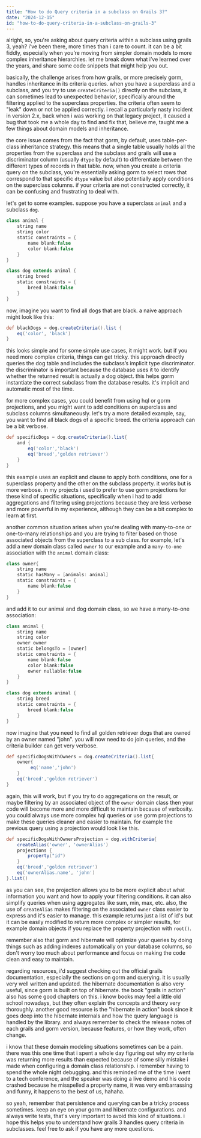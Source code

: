 ```yaml
---
title: "How to do Query criteria in a subclass on Grails 3?"
date: "2024-12-15"
id: "how-to-do-query-criteria-in-a-subclass-on-grails-3"
---
```


alright, so, you're asking about query criteria within a subclass using grails 3, yeah? i’ve been there, more times than i care to count. it can be a bit fiddly, especially when you’re moving from simpler domain models to more complex inheritance hierarchies. let me break down what i’ve learned over the years, and share some code snippets that might help you out.

basically, the challenge arises from how grails, or more precisely gorm, handles inheritance in its criteria queries. when you have a superclass and a subclass, and you try to use `createCriteria()` directly on the subclass, it can sometimes lead to unexpected behavior, specifically around the filtering applied to the superclass properties. the criteria often seem to "leak" down or not be applied correctly. i recall a particularly nasty incident in version 2.x, back when i was working on that legacy project, it caused a bug that took me a whole day to find and fix that, believe me, taught me a few things about domain models and inheritance.

the core issue comes from the fact that gorm, by default, uses table-per-class inheritance strategy. this means that a single table usually holds all the properties from the superclass and the subclass and grails will use a discriminator column (usually `dtype` by default) to differentiate between the different types of records in that table. now, when you create a criteria query on the subclass, you're essentially asking gorm to select rows that correspond to that specific `dtype` value but also potentially apply conditions on the superclass columns. if your criteria are not constructed correctly, it can be confusing and frustrating to deal with.

let's get to some examples. suppose you have a superclass `animal` and a subclass `dog`.

```groovy
class animal {
    string name
    string color
    static constraints = {
        name blank:false
        color blank:false
    }
}

class dog extends animal {
    string breed
    static constraints = {
        breed blank:false
    }
}
```

now, imagine you want to find all dogs that are black. a naive approach might look like this:

```groovy
def blackDogs = dog.createCriteria().list {
    eq('color', 'black')
}
```

this looks simple and for some simple use cases, it might work. but if you need more complex criteria, things can get tricky. this approach directly queries the dog table and includes the subclass’s implicit type discriminator. the discriminator is important because the database uses it to identify whether the returned result is actually a dog object. this helps gorm instantiate the correct subclass from the database results. it's implicit and automatic most of the time.

for more complex cases, you could benefit from using hql or gorm projections, and you might want to add conditions on superclass and subclass columns simultaneously. let's try a more detailed example, say, you want to find all black dogs of a specific breed. the criteria approach can be a bit verbose.

```groovy
def specificDogs = dog.createCriteria().list{
    and {
        eq('color','black')
        eq('breed','golden retriever')
    }
}
```

this example uses an explicit and clause to apply both conditions, one for a superclass property and the other on the subclass property. it works but is more verbose. in my projects i used to prefer to use gorm projections for these kind of specific situations, specifically when i had to add aggregations and filtering using projections because they are less verbose and more powerful in my experience, although they can be a bit complex to learn at first.

another common situation arises when you're dealing with many-to-one or one-to-many relationships and you are trying to filter based on those associated objects from the superclass to a sub class. for example, let's add a new domain class called `owner` to our example and a `many-to-one` association with the `animal` domain class:

```groovy
class owner{
    string name
    static hasMany = [animals: animal]
    static constraints = {
        name blank:false
    }
}
```

and add it to our animal and dog domain class, so we have a many-to-one association:

```groovy
class animal {
    string name
    string color
    owner owner
    static belongsTo = [owner]
    static constraints = {
        name blank:false
        color blank:false
        owner nullable:false
    }
}

class dog extends animal {
    string breed
    static constraints = {
        breed blank:false
    }
}

```

now imagine that you need to find all golden retriever dogs that are owned by an owner named "john". you will now need to do join queries, and the criteria builder can get very verbose.

```groovy
def specificDogsWithOwners = dog.createCriteria().list{
    owner{
         eq('name','john')
    }
    eq('breed','golden retriever')
}
```

again, this will work, but if you try to do aggregations on the result, or maybe filtering by an associated object of the `owner` domain class then your code will become more and more difficult to maintain because of verbosity. you could always use more complex hql queries or use gorm projections to make these queries cleaner and easier to maintain. for example the previous query using a projection would look like this.

```groovy
def specificDogsWithOwnersProjection = dog.withCriteria{
    createAlias('owner', 'ownerAlias')
    projections {
        property("id")
    }
    eq('breed','golden retriever')
    eq('ownerAlias.name', 'john')
}.list()
```

as you can see, the projection allows you to be more explicit about what information you want and how to apply your filtering conditions. it can also simplify queries when using aggregates like sum, min, max, etc. also, the use of `createAlias` makes filtering on the associated `owner` class easier to express and it's easier to manage. this example returns just a list of id's but it can be easily modified to return more complex or simpler results, for example domain objects if you replace the property projection with `root()`.

remember also that gorm and hibernate will optimize your queries by doing things such as adding indexes automatically on your database columns, so don't worry too much about performance and focus on making the code clean and easy to maintain.

regarding resources, i'd suggest checking out the official grails documentation, especially the sections on gorm and querying. it is usually very well written and updated. the hibernate documentation is also very useful, since gorm is built on top of hibernate. the book "grails in action" also has some good chapters on this. i know books may feel a little old school nowadays, but they often explain the concepts and theory very thoroughly. another good resource is the "hibernate in action" book since it goes deep into the hibernate internals and how the query language is handled by the library. and always remember to check the release notes of each grails and gorm version, because features, or how they work, often change.

i know that these domain modeling situations sometimes can be a pain. there was this one time that i spent a whole day figuring out why my criteria was returning more results than expected because of some silly mistake i made when configuring a domain class relationship. i remember having to spend the whole night debugging. and this reminded me of the time i went to a tech conference, and the speaker was doing a live demo and his code crashed because he misspelled a property name, it was very embarrassing and funny, it happens to the best of us, hahaha.

so yeah, remember that persistence and querying can be a tricky process sometimes. keep an eye on your gorm and hibernate configurations. and always write tests, that's very important to avoid this kind of situations. i hope this helps you to understand how grails 3 handles query criteria in subclasses. feel free to ask if you have any more questions.
